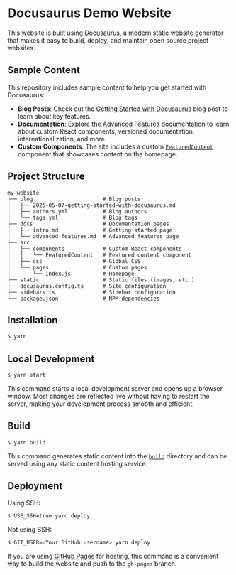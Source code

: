 # Docusaurus Demo Website

This website is built using [Docusaurus](https://docusaurus.io/), a modern static website generator that makes it easy to build, deploy, and maintain open source project websites.

## Sample Content

This repository includes sample content to help you get started with Docusaurus:

- **Blog Posts**: Check out the [Getting Started with Docusaurus](./blog/2025-05-07-getting-started-with-docusaurus.md) blog post to learn about key features.
- **Documentation**: Explore the [Advanced Features](./docs/advanced-features.md) documentation to learn about custom React components, versioned documentation, internationalization, and more.
- **Custom Components**: The site includes a custom [`FeaturedContent`](./src/components/FeaturedContent/index.js) component that showcases content on the homepage.

## Project Structure

```
my-website
├── blog                      # Blog posts
│   ├── 2025-05-07-getting-started-with-docusaurus.md
│   ├── authors.yml           # Blog authors
│   └── tags.yml              # Blog tags
├── docs                      # Documentation pages
│   ├── intro.md              # Getting started page
│   └── advanced-features.md  # Advanced features page
├── src
│   ├── components            # Custom React components
│   │   └── FeaturedContent   # Featured content component
│   ├── css                   # Global CSS
│   └── pages                 # Custom pages
│       └── index.js          # Homepage
├── static                    # Static files (images, etc.)
├── docusaurus.config.ts      # Site configuration
├── sidebars.ts               # Sidebar configuration
└── package.json              # NPM dependencies
```

## Installation

```bash
$ yarn
```

## Local Development

```bash
$ yarn start
```

This command starts a local development server and opens up a browser window. Most changes are reflected live without having to restart the server, making your development process smooth and efficient.

## Build

```bash
$ yarn build
```

This command generates static content into the [`build`](./build) directory and can be served using any static content hosting service.

## Deployment

Using SSH:

```bash
$ USE_SSH=true yarn deploy
```

Not using SSH:

```bash
$ GIT_USER=<Your GitHub username> yarn deploy
```

If you are using [GitHub Pages](https://pages.github.com/) for hosting, this command is a convenient way to build the website and push to the `gh-pages` branch.
